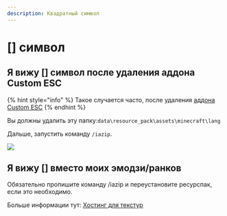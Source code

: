 ```yaml
---
description: Квадратный символ
---
```


# \[] символ

## Я вижу \[] символ после удаления аддона Custom ESC

{% hint style="info" %}
Такое случается часто, после удаления [аддона Custom ESC](https://www.spigotmc.org/resources/addon-custom-esc-menu-and-death-screen-for-itemsadder.88809/)
{% endhint %}

Вы должны удалить эту папку:`data\resource_pack\assets\minecraft\lang`

Дальше, запустить команду `/iazip`.

![](<../../.gitbook/assets/immagine (150).png>)

## Я вижу \[] вместо моих эмодзи/ранков

Обязательно пропишите команду /iazip и переустановите ресурспак, если это необходимо.

Больше информации тут: [Хостинг для текстур](../../plugin-usage/resourcepack-hosting/)

